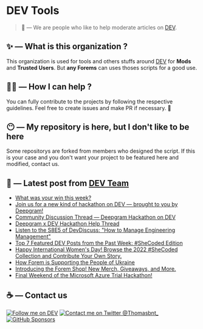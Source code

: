 # DEV Tools

> 🔧 — We are people who like to help moderate articles on [DEV](https://dev.to).

## ✨ — What is this organization ?

This organization is used for tools and others stuffs around [DEV](https://dev.to) for **Mods** and **Trusted Users**. But __any Forems__ can uses thoses scripts for a good use.


## 💪🏼 — How I can help ?

You can fully contribute to the projects by following the respective guidelines. Feel free to create issues and make PR if necessary. 🎉

## 😶 — My repository is here, but I don't like to be here

Some repositorys are forked from members who designed the script. If this is your case and you don't want your project to be featured here and modified, contact us.

## 📝 — Latest post from [DEV Team](https://dev.to/devteam)

<!-- BLOG-POST-LIST:START -->
- [What was your win this week?](https://dev.to/devteam/what-was-your-win-this-week-2oc0)
- [Join us for a new kind of hackathon on DEV — brought to you by Deepgram!](https://dev.to/devteam/join-us-for-a-new-kind-of-hackathon-on-dev-brought-to-you-by-deepgram-2bjd)
- [Community Discussion Thread — Deepgram Hackathon on DEV](https://dev.to/devteam/community-discussion-thread-deepgram-hackathon-on-dev-21pp)
- [Deepgram x DEV Hackathon Help Thread](https://dev.to/devteam/deepgram-x-dev-hackathon-help-thread-47h9)
- [Listen to the S8E5 of DevDiscuss: &quot;How to Manage Engineering Management&quot;](https://dev.to/devteam/listen-to-the-s8e5-of-devdiscuss-how-to-manage-engineering-management-5jb)
- [Top 7 Featured DEV Posts from the Past Week: #SheCoded Edition](https://dev.to/devteam/top-7-featured-dev-posts-from-the-past-week-shecoded-edition-3j9d)
- [Happy International Women&#39;s Day! Browse the 2022 #SheCoded Collection and Contribute Your Own Story.](https://dev.to/devteam/happy-international-womens-day-browse-the-2022-shecoded-collection-and-contribute-your-own-story-lno)
- [How Forem is Supporting the People of Ukraine](https://dev.to/devteam/why-forem-is-donating-to-ukraine-support-eom)
- [Introducing the Forem Shop! New Merch, Giveaways, and More.](https://dev.to/devteam/introducing-the-forem-shop-new-merch-giveaways-and-more-4kff)
- [Final Weekend of the Microsoft Azure Trial Hackathon!](https://dev.to/devteam/final-weekend-of-the-microsoft-azure-trial-hackathon-1a0k)
<!-- BLOG-POST-LIST:END -->


## ☕ — Contact us

[![Follow me on DEV](https://img.shields.io/badge/dev.to-%2308090A.svg?&style=for-the-badge&logo=dev.to&logoColor=white&alt=devto)](https://dev.to/thomasbnt)
[![Contact me on Twitter @Thomasbnt_](https://img.shields.io/badge/Contact%20me%20on%20Twitter-%231DA1F2.svg?&style=for-the-badge&logo=twitter&logoColor=white&alt=twitter)](https://twitter.com/messages/1142357270-1142357270?text=Hello,%20I%20contact%20you%20from%20devtotools%20&recipient_id=1142357270) [![GitHub Sponsors](https://img.shields.io/badge/Sponsor%20me-%23EA54AE.svg?&style=for-the-badge&logo=github-sponsors&logoColor=white)](https://github.com/sponsors/thomasbnt)


